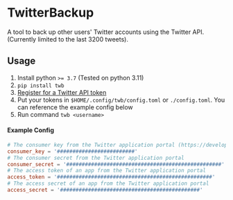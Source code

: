 # TwitterBackup

A tool to back up other users' Twitter accounts using the Twitter API. (Currently limited to the last 3200 tweets).



## Usage

1. Install python `>= 3.7` (Tested on python 3.11)
2. `pip install twb`
3. [Register for a Twitter API token](https://developer.twitter.com/en/portal/dashboard)
4. Put your tokens in `$HOME/.config/twb/config.toml` or `./config.toml`. You can reference the example config below
5. Run command `twb <username>`

#### Example Config

```toml
# The consumer key from the Twitter application portal (https://developer.twitter.com/en/portal/dashboard)
consumer_key = '#########################'
# The consumer secret from the Twitter application portal
consumer_secret = '##################################################'
# The access token of an app from the Twitter application portal
access_token = '##################################################'
# The access secret of an app from the Twitter application portal
access_secret = '#############################################'
```
